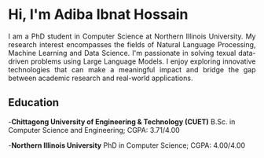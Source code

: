 # Hi, I'm Adiba Ibnat Hossain
<div style="text-align: justify;">
I am a PhD student in Computer Science at Northern Illinois University. My research interest encompasses the fields of Natural Language Processing, Machine Learning and Data Science. I'm passionate in solving texual data-driven problems using Large Language Models. I enjoy exploring innovative technologies that can make a meaningful impact and bridge the gap between academic research and real-world applications.
</div>

## Education
-**Chittagong University of Engineering & Technology (CUET)**
B.Sc. in Computer Science and Engineering; CGPA: 3.71/4.00

-**Northern Illinois University**
PhD in Computer Science; CGPA: 4.00/4.00
